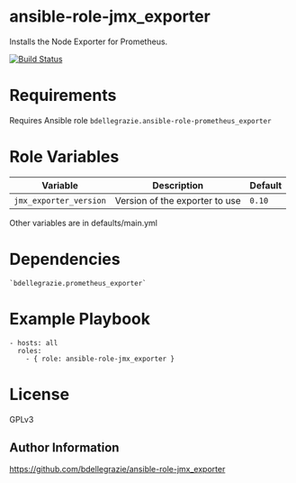 # ansible-role-jmx\_exporter

Installs the Node Exporter for Prometheus.

[![Build Status](https://travis-ci.org/bdellegrazie/ansible-role-jmx_exporter.svg?branch=master)](https://travis-ci.org/bdellegrazie/ansible-role-jmx_exporter)

# Requirements

Requires Ansible role `bdellegrazie.ansible-role-prometheus_exporter`

# Role Variables

| Variable | Description | Default |
|----------|-------------|---------|
| `jmx_exporter_version`| Version of the exporter to use | `0.10` |

Other variables are in defaults/main.yml

# Dependencies

    `bdellegrazie.prometheus_exporter`

# Example Playbook

    - hosts: all
      roles:
        - { role: ansible-role-jmx_exporter }

# License

GPLv3

Author Information
------------------

https://github.com/bdellegrazie/ansible-role-jmx_exporter
